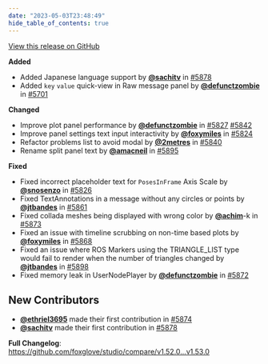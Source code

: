 ```yaml
---
date: "2023-05-03T23:48:49"
hide_table_of_contents: true
---
```

[View this release on GitHub](https://github.com/foxglove/studio/releases/tag/v1.53.0)

**Added**
* Added Japanese language support by [**@sachitv**](https://github.com/sachitv) in [#5878](https://github.com/foxglove/studio/pull/5878)
* Added `key` `value` quick-view in Raw message panel by [**@defunctzombie**](https://github.com/defunctzombie) in [#5701](https://github.com/foxglove/studio/pull/5701)

**Changed**

* Improve plot panel performance by [**@defunctzombie**](https://github.com/defunctzombie) in [#5827](https://github.com/foxglove/studio/pull/5827) [#5842](https://github.com/foxglove/studio/pull/5842)
* Improve panel settings text input interactivity by [**@foxymiles**](https://github.com/foxymiles) in [#5824](https://github.com/foxglove/studio/pull/5824)
* Refactor problems list to avoid modal by [**@2metres**](https://github.com/2metres) in [#5840](https://github.com/foxglove/studio/pull/5840)
* Rename split panel text by [**@amacneil**](https://github.com/amacneil) in [#5895](https://github.com/foxglove/studio/pull/5895)

**Fixed**

* Fixed incorrect placeholder text for `PosesInFrame` Axis Scale by [**@snosenzo**](https://github.com/snosenzo) in [#5826](https://github.com/foxglove/studio/pull/5826)
* Fixed TextAnnotations in a message without any circles or points by [**@jtbandes**](https://github.com/jtbandes) in [#5861](https://github.com/foxglove/studio/pull/5861)
* Fixed collada meshes being displayed with wrong color by [**@achim**](https://github.com/achim)-k in [#5873](https://github.com/foxglove/studio/pull/5873)
* Fixed an issue with timeline scrubbing on non-time based plots by [**@foxymiles**](https://github.com/foxymiles) in [#5868](https://github.com/foxglove/studio/pull/5868)
* Fixed an issue where ROS Markers using the TRIANGLE_LIST type would fail to render when the number of triangles changed by [**@jtbandes**](https://github.com/jtbandes) in [#5898](https://github.com/foxglove/studio/pull/5898)
* Fixed memory leak in UserNodePlayer by [**@defunctzombie**](https://github.com/defunctzombie) in [#5872](https://github.com/foxglove/studio/pull/5872)

## New Contributors
* [**@ethriel3695**](https://github.com/ethriel3695) made their first contribution in [#5874](https://github.com/foxglove/studio/pull/5874)
* [**@sachitv**](https://github.com/sachitv) made their first contribution in [#5878](https://github.com/foxglove/studio/pull/5878)

**Full Changelog**: https://github.com/foxglove/studio/compare/v1.52.0...v1.53.0